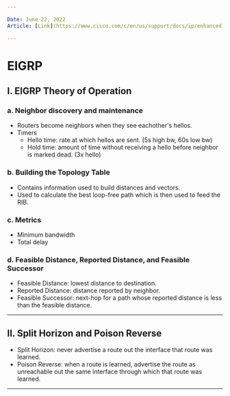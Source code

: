 ```yaml
---

Date: June 22, 2022
Article: [Link](https://www.cisco.com/c/en/us/support/docs/ip/enhanced-interior-gateway-routing-protocol-eigrp/16406-eigrp-toc.html)

---
```


# EIGRP

## I. EIGRP Theory of Operation<br>

### a. Neighbor discovery and maintenance

- Routers become neighbors when they see eachother's hellos.
- Timers
  - Hello time: rate at which hellos are sent. (5s high bw, 60s low bw)
  - Hold time: amount of time without receiving a hello before neighbor is marked dead. (3x hello)

### b. Building the Topology Table

- Contains information used to build distances and vectors.
- Used to calculate the best loop-free path which is then used to feed the RIB.

### c. Metrics

- Minimum bandwidth
- Total delay

### d. Feasible Distance, Reported Distance, and Feasible Successor

- Feasible Distance: lowest distance to destination.
- Reported Distance: distance reported by neighbor.
- Feasible Successor: next-hop for a path whose reported distance is less than the feasible distance.

---

## II. Split Horizon and Poison Reverse<br>

- Split Horizon: never advertise a route out the interface that route was learned.
- Poison Reverse: when a route is learned, advertise the route as unreachable out the same interface through which that route was learned.

---




